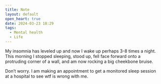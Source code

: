 ```yaml
---
title: Note
layout: default
open_heart: true
date: 2024-03-23 18:29
tags:
  - Mental health
  - Life
---
```


My insomnia has leveled up and now I wake up perhaps 3-8 times a night. This morning I stopped sleeping, stood up, fell face forward onto a protruding corner of a wall, and am now rocking a big cheekbone bruise.

Don’t worry. I am making an appointment to get a monitored sleep session at a hospital to see wtf is wrong with me.
